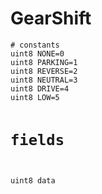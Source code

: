 # GearShift

<div class="highlight"><pre><code># constants
uint8 NONE=0
uint8 PARKING=1
uint8 REVERSE=2
uint8 NEUTRAL=3
uint8 DRIVE=4
uint8 LOW=5

# fields
uint8 data
</code></pre></div>
